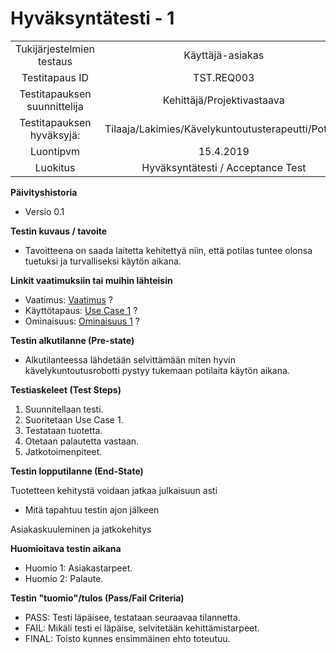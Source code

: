 # Hyväksyntätesti - 1


| | |
|:-:|:-:|
| Tukijärjestelmien testaus | Käyttäjä-asiakas   |
| Testitapaus ID | TST.REQ003 |
| Testitapauksen suunnittelija | Kehittäjä/Projektivastaava | 
| Testitapauksen hyväksyjä: | Tilaaja/Lakimies/Kävelykuntoutusterapeutti/Potilas |
| Luontipvm | 15.4.2019 |
| Luokitus | Hyväksyntätesti / Acceptance Test |

**Päivityshistoria**

* Versio 0.1 

**Testin kuvaus / tavoite**

* Tavoitteena on saada laitetta kehitettyä niin, että potilas tuntee olonsa tuetuksi ja turvalliseksi käytön aikana.

**Linkit vaatimuksiin tai muihin lähteisin**

* Vaatimus: [Vaatimus](SYSTEM-REQ-0001) ?   
* Käyttötapaus: [Use Case 1](https://gitlab.labranet.jamk.fi/m3268---vuosi-2019/ttos0100---2019-toteutus/blob/master/dokumentit/02-vaatimusmaarittely/Usecases/Usecase%20-%201.md) ? 
* Ominaisuus: [Ominaisuus 1](https://gitlab.labranet.jamk.fi/m3268---vuosi-2019/ttos0100---2019-toteutus/blob/master/dokumentit/02-vaatimusmaarittely/Ominaisuudet/Ominaisuus%20-%201.md) ?

**Testin alkutilanne (Pre-state)** 

* Alkutilanteessa lähdetään selvittämään miten hyvin kävelykuntoutusrobotti pystyy tukemaan potilaita käytön aikana.

**Testiaskeleet (Test Steps)**

1. Suunnitellaan testi.
2. Suoritetaan Use Case 1.
3. Testataan tuotetta.
4. Otetaan palautetta vastaan.
5. Jatkotoimenpiteet.

**Testin lopputilanne (End-State)**

Tuotetteen kehitystä voidaan jatkaa julkaisuun asti

* Mitä tapahtuu testin ajon jälkeen

Asiakaskuuleminen ja jatkokehitys

**Huomioitava testin aikana**

* Huomio 1: Asiakastarpeet.
* Huomio 2: Palaute.


**Testin "tuomio"/tulos (Pass/Fail Criteria)**


* PASS: Testi läpäisee, testataan seuraavaa tilannetta.
* FAIL:  Mikäli testi ei läpäise, selvitetään kehittämistarpeet.
* FINAL: Toisto kunnes ensimmäinen ehto toteutuu.
